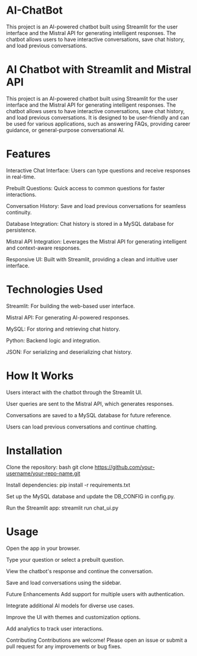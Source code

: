 # AI-ChatBot
This project is an AI-powered chatbot built using Streamlit for the user interface and the Mistral API for generating intelligent responses. The chatbot allows users to have interactive conversations, save chat history, and load previous conversations.

# AI Chatbot with Streamlit and Mistral API
This project is an AI-powered chatbot built using Streamlit for the user interface and the Mistral API for generating intelligent responses. The chatbot allows users to have interactive conversations, save chat history, and load previous conversations. It is designed to be user-friendly and can be used for various applications, such as answering FAQs, providing career guidance, or general-purpose conversational AI.

# Features
Interactive Chat Interface: Users can type questions and receive responses in real-time.

Prebuilt Questions: Quick access to common questions for faster interactions.

Conversation History: Save and load previous conversations for seamless continuity.

Database Integration: Chat history is stored in a MySQL database for persistence.

Mistral API Integration: Leverages the Mistral API for generating intelligent and context-aware responses.

Responsive UI: Built with Streamlit, providing a clean and intuitive user interface.

# Technologies Used
Streamlit: For building the web-based user interface.

Mistral API: For generating AI-powered responses.

MySQL: For storing and retrieving chat history.

Python: Backend logic and integration.

JSON: For serializing and deserializing chat history.

# How It Works
Users interact with the chatbot through the Streamlit UI.

User queries are sent to the Mistral API, which generates responses.

Conversations are saved to a MySQL database for future reference.

Users can load previous conversations and continue chatting.

# Installation
Clone the repository:
bash
git clone https://github.com/your-username/your-repo-name.git

Install dependencies:
pip install -r requirements.txt

Set up the MySQL database and update the DB_CONFIG in config.py.

Run the Streamlit app:
streamlit run chat_ui.py


# Usage
Open the app in your browser.

Type your question or select a prebuilt question.

View the chatbot's response and continue the conversation.

Save and load conversations using the sidebar.

Future Enhancements
Add support for multiple users with authentication.

Integrate additional AI models for diverse use cases.

Improve the UI with themes and customization options.

Add analytics to track user interactions.

Contributing
Contributions are welcome! Please open an issue or submit a pull request for any improvements or bug fixes.
